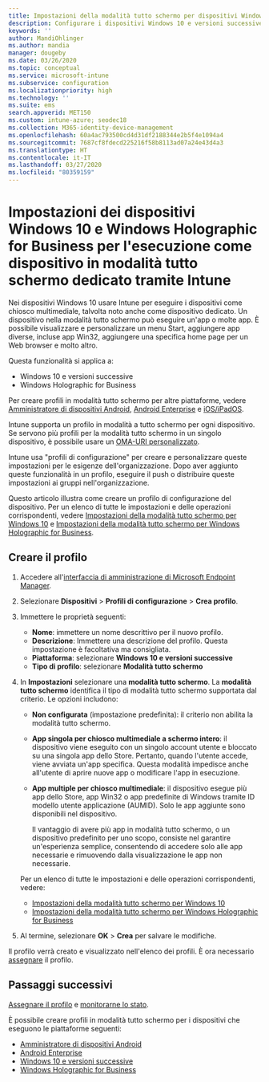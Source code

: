 ```yaml
---
title: Impostazioni della modalità tutto schermo per dispositivi Windows e Holographic in Microsoft Intune - Azure | Microsoft Docs
description: Configurare i dispositivi Windows 10 e versioni successive e Windows Holographic for Business per l'esecuzione di una o più app in modalità tutto schermo, personalizzare il menu Start, aggiungere app, visualizzare la barra della applicazioni e configurare un Web browser in Microsoft Intune.
keywords: ''
author: MandiOhlinger
ms.author: mandia
manager: dougeby
ms.date: 03/26/2020
ms.topic: conceptual
ms.service: microsoft-intune
ms.subservice: configuration
ms.localizationpriority: high
ms.technology: ''
ms.suite: ems
search.appverid: MET150
ms.custom: intune-azure; seodec18
ms.collection: M365-identity-device-management
ms.openlocfilehash: 60a4ac793500cd4d31df2188344e2b5f4e1094a4
ms.sourcegitcommit: 7687cf8fdecd225216f58b8113ad07a24e43d4a3
ms.translationtype: HT
ms.contentlocale: it-IT
ms.lasthandoff: 03/27/2020
ms.locfileid: "80359159"
---
```

# <a name="windows-10-and-windows-holographic-for-business-device-settings-to-run-as-a-dedicated-kiosk-using-intune"></a>Impostazioni dei dispositivi Windows 10 e Windows Holographic for Business per l'esecuzione come dispositivo in modalità tutto schermo dedicato tramite Intune

Nei dispositivi Windows 10 usare Intune per eseguire i dispositivi come chiosco multimediale, talvolta noto anche come dispositivo dedicato. Un dispositivo nella modalità tutto schermo può eseguire un'app o molte app. È possibile visualizzare e personalizzare un menu Start, aggiungere app diverse, incluse app Win32, aggiungere una specifica home page per un Web browser e molto altro. 

Questa funzionalità si applica a:

- Windows 10 e versioni successive
- Windows Holographic for Business

Per creare profili in modalità tutto schermo per altre piattaforme, vedere [Amministratore di dispositivi Android](device-restrictions-android.md#kiosk), [Android Enterprise](device-restrictions-android-for-work.md#dedicated-devices) e [iOS/iPadOS](device-restrictions-ios.md#kiosk).

Intune supporta un profilo in modalità a tutto schermo per ogni dispositivo. Se servono più profili per la modalità tutto schermo in un singolo dispositivo, è possibile usare un [OMA-URI personalizzato](custom-settings-windows-10.md).

Intune usa "profili di configurazione" per creare e personalizzare queste impostazioni per le esigenze dell'organizzazione. Dopo aver aggiunto queste funzionalità in un profilo, eseguire il push o distribuire queste impostazioni ai gruppi nell'organizzazione.

Questo articolo illustra come creare un profilo di configurazione del dispositivo. Per un elenco di tutte le impostazioni e delle operazioni corrispondenti, vedere [Impostazioni della modalità tutto schermo per Windows 10](kiosk-settings-windows.md) e [Impostazioni della modalità tutto schermo per Windows Holographic for Business](kiosk-settings-holographic.md).

## <a name="create-the-profile"></a>Creare il profilo

1. Accedere all'[interfaccia di amministrazione di Microsoft Endpoint Manager](https://go.microsoft.com/fwlink/?linkid=2109431).
2. Selezionare **Dispositivi** > **Profili di configurazione** > **Crea profilo**.
3. Immettere le proprietà seguenti:

   - **Nome**: immettere un nome descrittivo per il nuovo profilo.
   - **Descrizione**: Immettere una descrizione del profilo. Questa impostazione è facoltativa ma consigliata.
   - **Piattaforma**: selezionare **Windows 10 e versioni successive**
   - **Tipo di profilo**: selezionare **Modalità tutto schermo**

4. In **Impostazioni** selezionare una **modalità tutto schermo**. La **modalità tutto schermo** identifica il tipo di modalità tutto schermo supportata dal criterio. Le opzioni includono:

    - **Non configurata** (impostazione predefinita): il criterio non abilita la modalità tutto schermo.
    - **App singola per chiosco multimediale a schermo intero**: il dispositivo viene eseguito con un singolo account utente e bloccato su una singola app dello Store. Pertanto, quando l'utente accede, viene avviata un'app specifica. Questa modalità impedisce anche all'utente di aprire nuove app o modificare l'app in esecuzione.
    - **App multiple per chiosco multimediale**: il dispositivo esegue più app dello Store, app Win32 o app predefinite di Windows tramite ID modello utente applicazione (AUMID). Solo le app aggiunte sono disponibili nel dispositivo.

        Il vantaggio di avere più app in modalità tutto schermo, o un dispositivo predefinito per uno scopo, consiste nel garantire un'esperienza semplice, consentendo di accedere solo alle app necessarie e rimuovendo dalla visualizzazione le app non necessarie.

    Per un elenco di tutte le impostazioni e delle operazioni corrispondenti, vedere:
      - [Impostazioni della modalità tutto schermo per Windows 10](kiosk-settings-windows.md)
      - [Impostazioni della modalità tutto schermo per Windows Holographic for Business](kiosk-settings-holographic.md)

5. Al termine, selezionare **OK** > **Crea** per salvare le modifiche.

Il profilo verrà creato e visualizzato nell'elenco dei profili. È ora necessario [assegnare](device-profile-assign.md) il profilo.

## <a name="next-steps"></a>Passaggi successivi

[Assegnare il profilo](device-profile-assign.md) e [monitorarne lo stato](device-profile-monitor.md).

È possibile creare profili in modalità tutto schermo per i dispositivi che eseguono le piattaforme seguenti:

- [Amministratore di dispositivi Android](device-restrictions-android.md#kiosk)
- [Android Enterprise](device-restrictions-android-for-work.md#dedicated-devices)
- [Windows 10 e versioni successive](kiosk-settings-windows.md)
- [Windows Holographic for Business](kiosk-settings-holographic.md)

